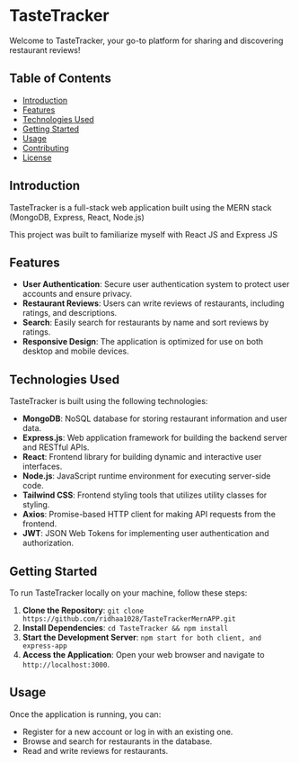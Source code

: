 # TasteTracker

Welcome to TasteTracker, your go-to platform for sharing and discovering restaurant reviews! 

## Table of Contents
- [Introduction](#introduction)
- [Features](#features)
- [Technologies Used](#technologies-used)
- [Getting Started](#getting-started)
- [Usage](#usage)
- [Contributing](#contributing)
- [License](#license)

## Introduction

TasteTracker is a full-stack web application built using the MERN stack (MongoDB, Express, React, Node.js)

This project was built to familiarize myself with React JS and Express JS

## Features

- **User Authentication**: Secure user authentication system to protect user accounts and ensure privacy.
- **Restaurant Reviews**: Users can write reviews of restaurants, including ratings, and descriptions.
- **Search**: Easily search for restaurants by name and sort reviews by ratings.
- **Responsive Design**: The application is optimized for use on both desktop and mobile devices.

## Technologies Used

TasteTracker is built using the following technologies:

- **MongoDB**: NoSQL database for storing restaurant information and user data.
- **Express.js**: Web application framework for building the backend server and RESTful APIs.
- **React**: Frontend library for building dynamic and interactive user interfaces.
- **Node.js**: JavaScript runtime environment for executing server-side code.
- **Tailwind CSS**: Frontend styling tools that utilizes utility classes for styling.
- **Axios**: Promise-based HTTP client for making API requests from the frontend.
- **JWT**: JSON Web Tokens for implementing user authentication and authorization.

## Getting Started

To run TasteTracker locally on your machine, follow these steps:

1. **Clone the Repository**: `git clone https://github.com/ridhaa1028/TasteTrackerMernAPP.git`
2. **Install Dependencies**: `cd TasteTracker && npm install`
3. **Start the Development Server**: `npm start for both client, and express-app`
4. **Access the Application**: Open your web browser and navigate to `http://localhost:3000`.

## Usage

Once the application is running, you can:

- Register for a new account or log in with an existing one.
- Browse and search for restaurants in the database.
- Read and write reviews for restaurants.



